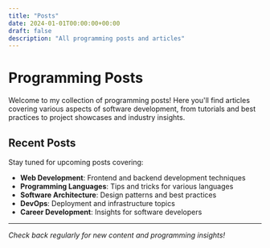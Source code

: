 ```yaml
---
title: "Posts"
date: 2024-01-01T00:00:00+00:00
draft: false
description: "All programming posts and articles"
---
```


# Programming Posts

Welcome to my collection of programming posts! Here you'll find articles covering various aspects of software development, from tutorials and best practices to project showcases and industry insights.

## Recent Posts

Stay tuned for upcoming posts covering:

- **Web Development**: Frontend and backend development techniques
- **Programming Languages**: Tips and tricks for various languages
- **Software Architecture**: Design patterns and best practices
- **DevOps**: Deployment and infrastructure topics
- **Career Development**: Insights for software developers

---

*Check back regularly for new content and programming insights!*
